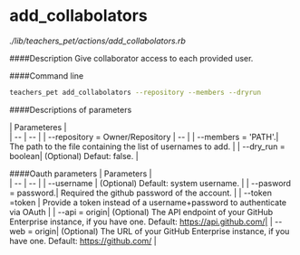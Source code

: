 # add_collabolators

*./lib/teachers_pet/actions/add_collabolators.rb*

####Description
Give collaborator access to each provided user.

####Command line
```bash
teachers_pet add_collabolators --repository --members --dryrun
```
####Descriptions of parameters

| Parameteres |  
| -- | -- |
| --repository = Owner/Repository | -- |
| --members = 'PATH'.| The path to the file containing the list of usernames to add. |
| --dry_run = boolean| (Optional) Defaut: false. |


####Oauth parameters
| Parameters |  
| -- | -- |
| --username | (Optional) Default: system username. |
| --pasword = password.| Required the github password of the account. |
| --token =token | Provide a token instead of a username+password to authenticate via OAuth |
| --api = origin| (Optional) The API endpoint of your GitHub Enterprise instance, if you have one. Default: https://api.github.com/|
| --web = origin| (Optional) The URL of your GitHub Enterprise instance, if you have one. Default: https://github.com/ |






